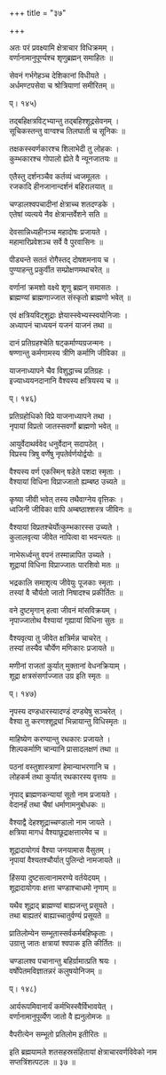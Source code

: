 +++
title = "३७"

+++

   
  
  
अतः परं प्रवक्ष्यामि क्षेत्राचार विधिक्रमम् ।  
वर्णानामानुपूर्ण्यश्च शृणुब्रह्मन् समाहितः ॥  
  
सेवनं गर्भगेहञ्च देशिकानां विधीयते ।  
अर्धमण्टपसेवा च श्रोत्रियाणां समीरितम् ॥  
  
प्। १४५)  
  
तद्बहिक्षत्रविट्भ्यान्तु तद्बहिश्शूद्रसेवनम् ।  
सूचिकस्तन्तु वाग्वश्च तिलघाती च सूनिकः ॥  
  
तक्षकस्स्वर्णकारश्च शिलाभेदी तु लोहकः ।  
कुम्भकारश्च गोपालो ह्येते वै न्यूनजातयः ॥  
  
एतैस्तु दर्शनञ्चैव कर्तव्यं ध्वजमूलतः ।  
रजकादि हीनजानान्दर्शनं बहिरालयात् ॥  
  
चण्डालश्वपचादीनां क्षेत्राच्च शतदण्डके ।  
एतेषां व्यत्यये नैव क्षेत्रान्तर्वेशने सति ॥  
  
देवसान्निध्यहीनञ्च महादोषः प्रजायते ।  
महामारिप्रवेशञ्च सर्वे वै पुरवासिनः ॥  
  
पीड्यन्ते सततं रोगैस्तद् दोषशमनाय च ।  
पुण्याहन्तु प्रकुर्वीत सम्प्रोक्षणमथाचरेत् ॥  
  
वर्णानां क्रमशो वक्ष्ये शृणु ब्रह्मन् समासतः ।  
ब्राह्मण्यां ब्राह्मणाज्जात संस्कृतो ब्राह्मणो भवेत् ॥  
  
एवं क्षत्रियविट्शुद्राः ज्ञेयास्स्वेभ्यस्स्वयोनिजाः ।  
अध्यापनं चाध्ययनं यजनं याजनं तथा ॥  
  
दानं प्रतिग्रहश्चेति षट्कर्माण्यग्रजन्मनः ।  
षण्णान्तु कर्मणामस्य त्रीणि कर्माणि जीविका ॥  
  
याजनाध्यापने चैव विशुद्धाच्च प्रतिग्रहः ।  
इज्याध्ययनदानानि वैश्यस्य क्षत्रियस्य च ॥  
  
प्। १४६)  
  
प्रतिग्रहोधिको विप्रे याजनाध्यापने तथा ।  
नृपायां विप्रतो जातस्सवर्णो ब्राह्मणो भवेत् ॥  
  
आयुर्वेदाथर्ववेद धनुर्वेदान् सदापठेत् ।  
विप्रस्य त्रिषु वर्णेषु नृपतेर्वर्णयोर्द्वयोः ॥  
  
वैश्यस्य वर्ण एकस्मिन् षडेते पशदा स्मृताः ।  
वैश्यायां विधिना विप्राज्जातो ह्यम्बष्ठ उच्यते ॥  
  
कृष्या जीवी भवेत् तस्य तथैवाग्नेय वृत्तिकः ।  
ध्वजिनी जीविका वापि अम्बष्ठाश्शस्त्र जीविनः ॥  
  
वैश्यायां विप्रतश्चेर्योत्कुम्भकारस्स उच्यते ।  
कुलालवृत्या जीवेत नापित्वा वा भवन्त्यतः ॥  
  
नाभेरूर्ध्वन्तु वपनं तस्मान्नापित उच्यते ।  
शूद्रायां विधिना विप्राज्जातः पारशिवो मतः ॥  
  
भद्रकालि समाशृत्य जीवेयुः पूजकाः स्मृताः ।  
तस्यां वै चौर्यतो जातो निषादश्च प्रकीर्तितः ॥  
  
वने दुष्टमृगान् हत्वा जीवनं मांसविक्रयम् ।  
नृपाज्जातोथ वैश्यायां गृह्यायां विधिना सुतः ॥  
  
वैश्यवृत्या तु जीवेत क्षत्रिर्मन्न चाचरेत् ।  
तस्यां तस्यैव चौर्येण मणिकारः प्रजायते ॥  
  
मणीनां राजतां कुर्यात् मुक्तानां वेधनक्रियाम् ।  
शूद्रा क्षत्रसंसर्गाज्जात उग्र इति स्मृतः ॥  
  
प्। १४७)  
  
नृपस्य दण्डधारस्यादण्डं दण्ड्येषु सञ्चरेत् ।  
वैश्या तु करणश्शूद्र्यां भिन्नायान्तु विधिस्मृतः ॥  
  
माहिष्येण करण्यान्तु रथकारः प्रजायते ।  
शिल्पकर्माणि चान्यानि प्रासादलक्षणं तथा ॥  
  
पठनां वस्तुशास्त्राणां हेमान्याभरणानि च ।  
लोहकर्म तथा कुर्यात् रथकारस्य वृत्तयः ॥  
  
नृपाद् ब्राह्मणकन्यायां सूतो नाम प्रजायते ।  
वेदानर्हं तथा चैषां धर्माणामनुबोधकः ॥  
  
वैश्याद्वै देहश्शूद्राच्चण्डालो नाम जायते ।  
क्षत्रिया मागधं वैश्याछूद्राक्षत्तारमेव च ॥  
  
शूद्रादायोगवं वैश्या जनयामास वैसुतम् ।  
नृपायां वैश्यतश्चौर्यात् पुलिन्दो नामजायते ॥  
  
हिंसया दुष्टसत्वानामरण्ये वर्तयेदयम् ।  
शूद्रादायोगवः क्षत्ता चण्डाश्चाधमो नृणाम् ॥  
  
यथैव शूद्राद् ब्राह्मण्यां बाह्यजन्तु प्रसूयते ।  
तथा बाह्यतरं बाह्याच्चातुर्वण्यं प्रसूयते ॥  
  
प्रातिलोम्येन सम्भूतास्सर्वकर्मबहिष्कृताः ।  
उग्रात्तु जातः क्षत्रायां श्वपाक इति कीर्तितः ॥  
  
चण्डालश्व पचानान्तु बहिर्ग्रामात्प्रति श्रयः ।  
वर्षोपेतमविज्ञातन्नरं कलुषयोनिजम् ॥  
  
प्। १४८)  
  
आर्यरूपमिवानार्यं कर्मभिस्स्वैर्विभावयेत् ।  
वर्णानामानुपूर्व्येण जातो वै ह्यनुलोमजः ॥  
  
वैपरीत्येन सम्भूतो प्रतिलोम इतीरितः ॥  
  
इति ब्रह्मयामले शतसहस्रसंहितायां क्षेत्राचारवर्णविवेको नाम   
सप्तत्रिंशत्पटलः ॥ ३७ ॥
